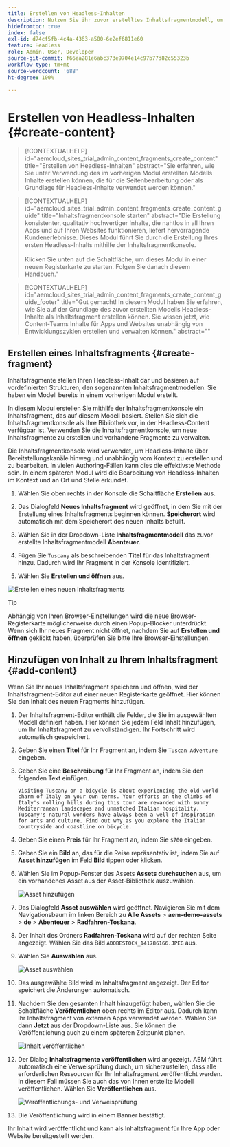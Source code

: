 ```yaml
---
title: Erstellen von Headless-Inhalten
description: Nutzen Sie ihr zuvor erstelltes Inhaltsfragmentmodell, um Inhalte zu erstellen, die für die Seitenbearbeitung oder als Grundlage für den Headless-Content verwendet werden können.
hidefromtoc: true
index: false
exl-id: d74cf5fb-4c4a-4363-a500-6e2ef6811e60
feature: Headless
role: Admin, User, Developer
source-git-commit: f66ea281e6abc373e9704e14c97b77d82c55323b
workflow-type: tm+mt
source-wordcount: '688'
ht-degree: 100%

---
```



# Erstellen von Headless-Inhalten {#create-content}

>[!CONTEXTUALHELP]
>id="aemcloud_sites_trial_admin_content_fragments_create_content"
>title="Erstellen von Headless-Inhalten"
>abstract="Sie erfahren, wie Sie unter Verwendung des im vorherigen Modul erstellten Modells Inhalte erstellen können, die für die Seitenbearbeitung oder als Grundlage für Headless-Inhalte verwendet werden können."

>[!CONTEXTUALHELP]
>id="aemcloud_sites_trial_admin_content_fragments_create_content_guide"
>title="Inhaltsfragmentkonsole starten"
>abstract="Die Erstellung konsistenter, qualitativ hochwertiger Inhalte, die nahtlos in all Ihren Apps und auf Ihren Websites funktionieren, liefert hervorragende Kundenerlebnisse. Dieses Modul führt Sie durch die Erstellung Ihres ersten Headless-Inhalts mithilfe der Inhaltsfragmentkonsole.<br><br>Klicken Sie unten auf die Schaltfläche, um dieses Modul in einer neuen Registerkarte zu starten. Folgen Sie danach diesem Handbuch."

>[!CONTEXTUALHELP]
>id="aemcloud_sites_trial_admin_content_fragments_create_content_guide_footer"
>title="Gut gemacht! In diesem Modul haben Sie erfahren, wie Sie auf der Grundlage des zuvor erstellten Modells Headless-Inhalte als Inhaltsfragment erstellen können. Sie wissen jetzt, wie Content-Teams Inhalte für Apps und Websites unabhängig von Entwicklungszyklen erstellen und verwalten können."
>abstract=""

## Erstellen eines Inhaltsfragments {#create-fragment}

Inhaltsfragmente stellen Ihren Headless-Inhalt dar und basieren auf vordefinierten Strukturen, den sogenannten Inhaltsfragmentmodellen. Sie haben ein Modell bereits in einem vorherigen Modul erstellt.

In diesem Modul erstellen Sie mithilfe der Inhaltsfragmentkonsole ein Inhaltsfragment, das auf diesem Modell basiert. Stellen Sie sich die Inhaltsfragmentkonsole als Ihre Bibliothek vor, in der Headless-Content verfügbar ist. Verwenden Sie die Inhaltsfragmentkonsole, um neue Inhaltsfragmente zu erstellen und vorhandene Fragmente zu verwalten.

Die Inhaltsfragmentkonsole wird verwendet, um Headless-Inhalte über Bereitstellungskanäle hinweg und unabhängig vom Kontext zu erstellen und zu bearbeiten. In vielen Authoring-Fällen kann dies die effektivste Methode sein. In einem späteren Modul wird die Bearbeitung von Headless-Inhalten im Kontext und an Ort und Stelle erkundet.

1. Wählen Sie oben rechts in der Konsole die Schaltfläche **Erstellen** aus.

1. Das Dialogfeld **Neues Inhaltsfragment** wird geöffnet, in dem Sie mit der Erstellung eines Inhaltsfragments beginnen können. **Speicherort** wird automatisch mit dem Speicherort des neuen Inhalts befüllt.

1. Wählen Sie in der Dropdown-Liste **Inhaltsfragmentmodell** das zuvor erstellte Inhaltsfragmentmodell **Abenteuer**.

1. Fügen Sie `Tuscany` als beschreibenden **Titel** für das Inhaltsfragment hinzu. Dadurch wird Ihr Fragment in der Konsole identifiziert.

1. Wählen Sie **Erstellen und öffnen** aus.

![Erstellen eines neuen Inhaltsfragments](assets/do-not-localize/create-content.png)

>[!TIP]
>
>Abhängig von Ihren Browser-Einstellungen wird die neue Browser-Registerkarte möglicherweise durch einen Popup-Blocker unterdrückt. Wenn sich Ihr neues Fragment nicht öffnet, nachdem Sie auf **Erstellen und öffnen** geklickt haben, überprüfen Sie bitte Ihre Browser-Einstellungen.

## Hinzufügen von Inhalt zu Ihrem Inhaltsfragment {#add-content}

Wenn Sie Ihr neues Inhaltsfragment speichern und öffnen, wird der Inhaltsfragment-Editor auf einer neuen Registerkarte geöffnet. Hier können Sie den Inhalt des neuen Fragments hinzufügen.

1. Der Inhaltsfragment-Editor enthält die Felder, die Sie im ausgewählten Modell definiert haben. Hier können Sie jedem Feld Inhalt hinzufügen, um Ihr Inhaltsfragment zu vervollständigen. Ihr Fortschritt wird automatisch gespeichert.

1. Geben Sie einen **Titel** für Ihr Fragment an, indem Sie `Tuscan Adventure` eingeben.

1. Geben Sie eine **Beschreibung** für Ihr Fragment an, indem Sie den folgenden Text einfügen.

   ```text
   Visiting Tuscany on a bicycle is about experiencing the old world charm of Italy on your own terms. Your efforts on the climbs of Italy's rolling hills during this tour are rewarded with sunny Mediterranean landscapes and unmatched Italian hospitality. Tuscany's natural wonders have always been a well of inspiration for arts and culture. Find out why as you explore the Italian countryside and coastline on bicycle.
   ```

1. Geben Sie einen **Preis** für Ihr Fragment an, indem Sie `$700` eingeben.

1. Geben Sie ein **Bild** an, das für die Reise repräsentativ ist, indem Sie auf **Asset hinzufügen** im Feld **Bild** tippen oder klicken.

1. Wählen Sie im Popup-Fenster des Assets **Assets durchsuchen** aus, um ein vorhandenes Asset aus der Asset-Bibliothek auszuwählen.

   ![Asset hinzufügen](assets/do-not-localize/add-asset.png)

1. Das Dialogfeld **Asset auswählen** wird geöffnet. Navigieren Sie mit dem Navigationsbaum im linken Bereich zu **Alle Assets** > **aem-demo-assets** > **de** > **Abenteuer** > **Radfahren-Toskana**.

1. Der Inhalt des Ordners **Radfahren-Toskana** wird auf der rechten Seite angezeigt. Wählen Sie das Bild `ADOBESTOCK_141786166.JPEG` aus.

1. Wählen Sie **Auswählen** aus.

   ![Asset auswählen](assets/do-not-localize/select-asset.png)

1. Das ausgewählte Bild wird im Inhaltsfragment angezeigt. Der Editor speichert die Änderungen automatisch.

1. Nachdem Sie den gesamten Inhalt hinzugefügt haben, wählen Sie die Schaltfläche **Veröffentlichen** oben rechts im Editor aus. Dadurch kann Ihr Inhaltsfragment von externen Apps verwendet werden. Wählen Sie dann **Jetzt** aus der Dropdown-Liste aus. Sie können die Veröffentlichung auch zu einem späteren Zeitpunkt planen.

   ![Inhalt veröffentlichen](assets/do-not-localize/publish.png)

1. Der Dialog **Inhaltsfragmente veröffentlichen** wird angezeigt. AEM führt automatisch eine Verweisprüfung durch, um sicherzustellen, dass alle erforderlichen Ressourcen für Ihr Inhaltsfragment veröffentlicht werden. In diesem Fall müssen Sie auch das von Ihnen erstellte Modell veröffentlichen. Wählen Sie **Veröffentlichen** aus.

   ![Veröffentlichungs- und Verweisprüfung](assets/do-not-localize/publish-confirm.png)

1. Die Veröffentlichung wird in einem Banner bestätigt.

Ihr Inhalt wird veröffentlicht und kann als Inhaltsfragment für Ihre App oder Website bereitgestellt werden.
